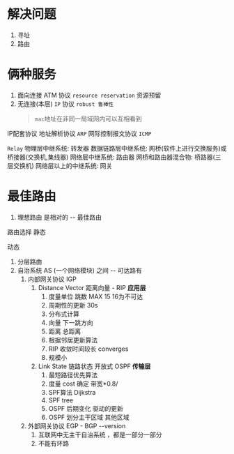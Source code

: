 解决问题
=========

1. 寻址
2. 路由

俩种服务
=========

1. 面向连接
    ATM 协议
    `resource reservation` 资源预留
2. 无连接(本层)
    `IP` 协议 `robust 鲁棒性`
    > `mac`地址在非同一局域网内可以互相看到

IP配套协议
    地址解析协议 `ARP`
    网际控制报文协议 `ICMP`

`Relay`
    物理层中继系统: 转发器
    数据链路层中继系统: 网桥(软件上进行交换服务)或桥接器(交换机,集线器)
    网络层中继系统:  路由器
    网桥和路由器混合物: 桥路器(三层交换机)
    网络层以上的中继系统: 网关

最佳路由
===========

1. 理想路由 是相对的 -- 最佳路由

路由选择
静态

动态

1. 分层路由
2. 自治系统 AS (一个网络模块) 之间 -- 可达路有
    1. 内部网关协议 IGP
        1. Distance Vector 距离向量 - RIP  **应用层**
            1. 度量单位 跳数 MAX 15 16为不可达
            2. 周期性的更新 30s
            3. 分布式计算
            4. 向量 下一跳方向
            5. 距离 总距离
            6. 根据邻居更新算法
            7. RIP 收敛时间较长 converges
            8. 规模小
        2. Link State 链路状态 开放式 OSPF **传输层**
            1. 最短路径优先算法
            2. 度量 cost 确定 带宽*0.8/
            3. SPF算法 Dijkstra
            4. SPF tree
            5. OSPF 后期变化 驱动的更新
            6. OSPF 划分主干区域 其他区域
    2. 外部网关协议 EGP - BGP --version
        1. 互联网中无主干自治系统 ，都是一部分一部分
        2. 不能有环路
    